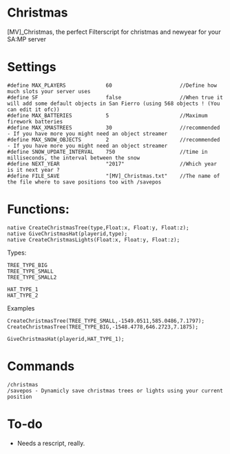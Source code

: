 Christmas
=========

[MV]_Christmas, the perfect Filterscript for christmas and newyear for your SA:MP server

# Settings
```PAWN
#define MAX_PLAYERS				60						//Define how much slots your server uses
#define SF						false					//When true it will add some default objects in San Fierro (using 568 objects ! (You can edit it ofc))
#define MAX_BATTERIES			5						//Maximum firework batteries
#define MAX_XMASTREES			30						//recommended - If you have more you might need an object streamer
#define MAX_SNOW_OBJECTS		2						//recommended - If you have more you might need an object streamer
#define SNOW_UPDATE_INTERVAL	750						//time in milliseconds, the interval between the snow
#define NEXT_YEAR				"2017"					//Which year is it next year ?
#define FILE_SAVE				"[MV]_Christmas.txt"	//The name of the file where to save positions too with /savepos
```


# Functions:

```
native CreateChristmasTree(type,Float:x, Float:y, Float:z);
native GiveChristmasHat(playerid,type);
native CreateChristmasLights(Float:x, Float:y, Float:z);
```

Types:
```
TREE_TYPE_BIG
TREE_TYPE_SMALL
TREE_TYPE_SMALL2

HAT_TYPE_1
HAT_TYPE_2
```

Examples
```
CreateChristmasTree(TREE_TYPE_SMALL,-1549.0511,585.0486,7.1797);
CreateChristmasTree(TREE_TYPE_BIG,-1548.4778,646.2723,7.1875);

GiveChristmasHat(playerid,HAT_TYPE_1);
```

# Commands
```
/christmas
/savepos - Dynamicly save christmas trees or lights using your current position
```

# To-do
* Needs a rescript, really.
